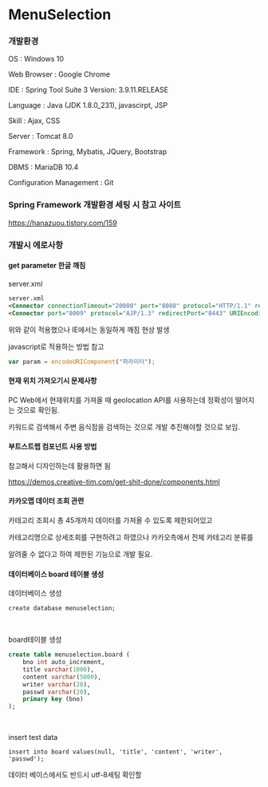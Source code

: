 # MenuSelection

### 개발환경

OS : Windows 10

Web Browser : Google Chrome

IDE : Spring Tool Suite 3 Version: 3.9.11.RELEASE

Language : Java (JDK 1.8.0_231), javascirpt, JSP

Skill : Ajax, CSS

Server : Tomcat 8.0

Framework : Spring, Mybatis, JQuery, Bootstrap

DBMS : MariaDB 10.4

Configuration Management : Git



### Spring Framework 개발환경 세팅 시 참고 사이트

https://hanazuou.tistory.com/159



### 개발시 에로사항



#### get parameter 한글 깨짐

server.xml

~~~xml
server.xml
<Connector connectionTimeout="20000" port="8080" protocol="HTTP/1.1" redirectPort="8443" URIEncoding="UTF-8"/>
<Connector port="8009" protocol="AJP/1.3" redirectPort="8443" URIEncoding="UTF-8"/>
~~~

위와 같이 적용했으나 IE에서는 동일하게 깨짐 현상 발생

javascript로 적용하는 방법 참고

~~~javascript
var param = encodeURIComponent("파라미터");
~~~



#### 현재 위치 가져오기시 문제사항

PC Web에서 현재위치를 가져올 때 geolocation API를 사용하는데 정확성이 떨어지는 것으로 확인됨.

키워드로 검색해서 주변 음식점을 검색하는 것으로 개발 추진해야할 것으로 보임.



#### 부트스트랩 컴포넌트 사용 방법

참고해서 디자인하는데 활용하면 됨

https://demos.creative-tim.com/get-shit-done/components.html



#### 카카오맵 데이터 조회 관련

카테고리 조회시 총 45개까지 데이터를 가져올 수 있도록 제한되어있고

카테고리명으로 상세조회를 구현하려고 하였으나 카카오측에서 전체 카테고리 분류를

알려줄 수 없다고 하여 제한된 기능으로 개발 필요.


#### 데이터베이스 board 테이블 생성

데이터베이스 생성

`create database menuselection;`

<br>

board테이블 생성

```sql
create table menuselection.board (
	bno int auto_increment,
	title varchar(1000),
	content varchar(5000),
	writer varchar(20),
	passwd varchar(20),
	primary key (bno)
);
```

<br>

insert test data

`insert into board values(null, 'title', 'content', 'writer', 'passwd');`

데이터 베이스에서도 반드시 utf-8세팅 확인할 
